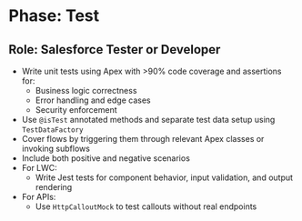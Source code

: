 # Phase: Test
## Role: Salesforce Tester or Developer

- Write unit tests using Apex with >90% code coverage and assertions for:
  - Business logic correctness
  - Error handling and edge cases
  - Security enforcement
- Use `@isTest` annotated methods and separate test data setup using `TestDataFactory`
- Cover flows by triggering them through relevant Apex classes or invoking subflows
- Include both positive and negative scenarios
- For LWC:
  - Write Jest tests for component behavior, input validation, and output rendering
- For APIs:
  - Use `HttpCalloutMock` to test callouts without real endpoints

